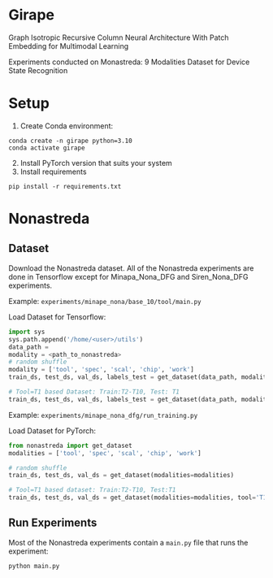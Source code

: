 # Girape
Graph Isotropic Recursive Column Neural Architecture With Patch Embedding for Multimodal Learning

Experiments conducted on Monastreda: 9 Modalities Dataset for Device State Recognition

# Setup
1. Create Conda environment:
```
conda create -n girape python=3.10
conda activate girape
```
2. Install PyTorch version that suits your system
3. Install requirements
```
pip install -r requirements.txt
```

# Nonastreda
## Dataset
Download the Nonastreda dataset.
All of the Nonastreda experiments are done in Tensorflow except for Minapa_Nona_DFG and Siren_Nona_DFG experiments.

Example: ```experiments/minape_nona/base_10/tool/main.py```

Load Dataset for Tensorflow:
```python
import sys
sys.path.append('/home/<user>/utils')
data_path = 
modality = <path_to_nonastreda>
# random shuffle
modality = ['tool', 'spec', 'scal', 'chip', 'work']
train_ds, test_ds, val_ds, labels_test = get_dataset(data_path, modality)

# Tool=T1 based Dataset: Train:T2-T10, Test: T1
train_ds, test_ds, val_ds, labels_test = get_dataset(data_path, modality, 'T1')

```
Example: ```experiments/minape_nona_dfg/run_training.py```

Load Dataset for PyTorch:
```python
from nonastreda import get_dataset
modalities = ['tool', 'spec', 'scal', 'chip', 'work']

# random shuffle
train_ds, test_ds, val_ds = get_dataset(modalities=modalities)

# Tool=T1 based dataset: Train:T2-T10, Test:T1
train_ds, test_ds, val_ds = get_dataset(modalities=modalities, tool='T1')
```

## Run Experiments
Most of the Nonastreda experiments contain a ```main.py``` file that runs the experiment:
```python
python main.py
```